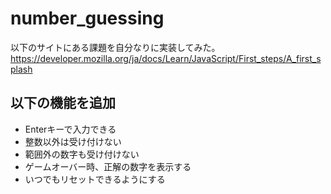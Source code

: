 # number_guessing
以下のサイトにある課題を自分なりに実装してみた。  
https://developer.mozilla.org/ja/docs/Learn/JavaScript/First_steps/A_first_splash

## 以下の機能を追加
* Enterキーで入力できる
* 整数以外は受け付けない
* 範囲外の数字も受け付けない
* ゲームオーバー時、正解の数字を表示する
* いつでもリセットできるようにする
